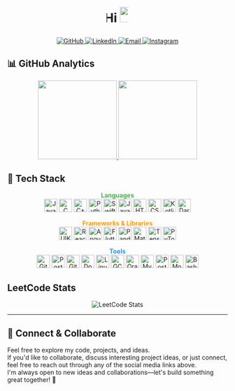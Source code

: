<!--
  README Profile 
  Structured to be clear, readable, and beginner-friendly.
  This section includes:
  - Intro greeting with animation
  - Social and contact badges
  - GitHub and LeetCode stats
  - Tech Stack with language, framework, and tools grouping
-->

<!-- Intro Greeting Section -->
<p align="center">
  <h1 style="margin-top:0; display:flex; align-items:center; justify-content:center; gap:0.5rem;">
    <!-- Marquee waving hand emoji -->
    <marquee 
      behavior="alternate" 
      scrollamount="8" 
      style="display:inline-block; width:50px; height:50px; margin:0; padding:0;"
    >
      Hi
      <img
        src="https://media.giphy.com/media/hvRJCLFzcasrR4ia7z/giphy.gif"
        alt="👋"
        width="35"
      />
      I'm Deepika Palakonda
    </marquee>
  </h1>
</p>

<!-- Social Links Section -->
<p align="center">
  <!-- GitHub Profile -->
  <a href="https://github.com/deepikap625" target="_blank">
    <img src="https://img.shields.io/badge/GitHub-%23121011.svg?style=for-the-badge&logo=github&logoColor=white" alt="GitHub" />
  </a>

  <!-- LinkedIn Profile -->
  <a href="https://www.linkedin.com/in/deepika-palakonda-5095191a6" target="_blank">
    <img src="https://img.shields.io/badge/LinkedIn-%230A66C2.svg?style=for-the-badge&logo=linkedin&logoColor=white" alt="LinkedIn" />
  </a>

  <!-- Email Contact -->
  <a href="https://mail.google.com/mail/?view=cm&fs=1&to=deepikapalakonda@gmail.com" target="_blank">
    <img src="https://img.shields.io/badge/Email-%23EA4335.svg?style=for-the-badge&logo=gmail&logoColor=white" alt="Email" />
  </a>

  <!-- Instagram Profile -->
  <a href="https://www.instagram.com/deepika.palakonda" target="_blank">
    <img src="https://img.shields.io/badge/Instagram-E4405F?style=for-the-badge&logo=instagram&logoColor=white" alt="Instagram" />
  </a>
</p>

<!-- GitHub Stats Section -->
## 📊 GitHub Analytics
<p align="center">
  <a href="https://github.com/deepikap625">
    <img height="180em" src="https://github-readme-stats.vercel.app/api?username=deepikap625&show_icons=true&theme=dark&include_all_commits=true&count_private=true"/>
    <img height="180em" src="https://github-readme-stats.vercel.app/api/top-langs/?username=deepikap625&layout=compact&theme=dark"/>
  </a>
</p>

<!-- Tech Stack Section -->
## 🚀 Tech Stack

<!-- Programming Languages -->
<p align="center">
  <strong style="color:#4CAF50">Languages</strong><br>
  <!-- Each badge represents a programming language with its official color and logo -->
  <img src="https://img.shields.io/badge/Java-007396?style=for-the-badge&logo=java&logoColor=white" alt="Java" height="30"/>
  <img src="https://img.shields.io/badge/C-00599C?style=for-the-badge&logo=c&logoColor=white" alt="C" height="30"/>
  <img src="https://img.shields.io/badge/C++-00599C?style=for-the-badge&logo=c%2B%2B&logoColor=white" alt="C++" height="30"/>
  <img src="https://img.shields.io/badge/Python-3670A0?style=for-the-badge&logo=python&logoColor=ffdd54" alt="Python" height="30"/>
  <img src="https://img.shields.io/badge/Swift-FA7343?style=for-the-badge&logo=swift&logoColor=white" alt="Swift" height="30"/>
  <img src="https://img.shields.io/badge/JavaScript-F7DF1E?style=for-the-badge&logo=javascript&logoColor=black" alt="JavaScript" height="30"/>
  <img src="https://img.shields.io/badge/HTML5-E34F26?style=for-the-badge&logo=html5&logoColor=white" alt="HTML5" height="30"/>
  <img src="https://img.shields.io/badge/CSS3-1572B6?style=for-the-badge&logo=css3&logoColor=white" alt="CSS3" height="30"/>
  <img src="https://img.shields.io/badge/Kotlin-7F52FF?style=for-the-badge&logo=kotlin&logoColor=white" alt="Kotlin" height="30"/>
  <img src="https://img.shields.io/badge/Dart-0175C2?style=for-the-badge&logo=dart&logoColor=white" alt="Dart" height="30"/>
</p>

<!-- Frameworks and Libraries -->
<p align="center">
  <strong style="color:#FF9800">Frameworks &amp; Libraries</strong><br>
  <img src="https://img.shields.io/badge/UIKit-2396F3?style=for-the-badge&logo=apple&logoColor=white" alt="UIKit" height="30"/>
  <img src="https://img.shields.io/badge/React-61DAFB?style=for-the-badge&logo=react&logoColor=black" alt="React" height="30"/>
  <img src="https://img.shields.io/badge/Angular-DD0031?style=for-the-badge&logo=angular&logoColor=white" alt="Angular" height="30"/>
  <img src="https://img.shields.io/badge/Flutter-02569B?style=for-the-badge&logo=flutter&logoColor=white" alt="Flutter" height="30"/>
  <img src="https://img.shields.io/badge/Pandas-150458?style=for-the-badge&logo=pandas&logoColor=white" alt="Pandas" height="30"/>
  <img src="https://img.shields.io/badge/Matplotlib-3776AB?style=for-the-badge&logo=matplotlib&logoColor=white" alt="Matplotlib" height="30"/>
  <img src="https://img.shields.io/badge/TensorFlow-FF6F00?style=for-the-badge&logo=tensorflow&logoColor=white" alt="TensorFlow" height="30"/>
  <img src="https://img.shields.io/badge/PyTorch-EE4C2C?style=for-the-badge&logo=pytorch&logoColor=white" alt="PyTorch" height="30"/>
</p>

<!-- Tools Section -->
<p align="center">
  <strong style="color:#2196F3">Tools</strong><br>
  <img src="https://img.shields.io/badge/Git-F05033?style=for-the-badge&logo=git&logoColor=white" alt="Git" height="30"/>
  <img src="https://img.shields.io/badge/Postman-FF6C37?style=for-the-badge&logo=postman&logoColor=white" alt="Postman" height="30"/>
  <img src="https://img.shields.io/badge/GitHub_Actions-2088FF?style=for-the-badge&logo=githubactions&logoColor=white" alt="GitHub Actions" height="30"/>
  <img src="https://img.shields.io/badge/Docker-2496ED?style=for-the-badge&logo=docker&logoColor=white" alt="Docker" height="30"/>
  <img src="https://img.shields.io/badge/Linux-FCC624?style=for-the-badge&logo=linux&logoColor=black" alt="Linux" height="30"/>
  <img src="https://img.shields.io/badge/GCP-4285F4?style=for-the-badge&logo=googlecloud&logoColor=white" alt="GCP" height="30"/>
  <img src="https://img.shields.io/badge/Oracle-F80000?style=for-the-badge&logo=oracle&logoColor=white" alt="Oracle" height="30"/>
  <img src="https://img.shields.io/badge/MySQL-4479A1?style=for-the-badge&logo=mysql&logoColor=white" alt="MySQL" height="30"/>
  <img src="https://img.shields.io/badge/PostgreSQL-336791?style=for-the-badge&logo=postgresql&logoColor=white" alt="PostgreSQL" height="30"/>
  <img src="https://img.shields.io/badge/MongoDB-47A248?style=for-the-badge&logo=mongodb&logoColor=white" alt="MongoDB" height="30"/>
  <img src="https://img.shields.io/badge/Bash-4EAA25?style=for-the-badge&logo=gnubash&logoColor=white" alt="Bash" height="30"/>
</p>

<!-- LeetCode Stats Section -->
## LeetCode Stats
<p align="center">
  <img src="https://leetcard.jacoblin.cool/deepikapalakonda?theme=dark&font=Noto%20Sans%20Mono&ext=contest" alt="LeetCode Stats"/>
</p>

---

## 🤝 Connect & Collaborate

Feel free to explore my code, projects, and ideas.  
If you'd like to collaborate, discuss interesting project ideas, or just connect, feel free to reach out through any of the social media links above.  
I'm always open to new ideas and collaborations—let's build something great together! 🙌
